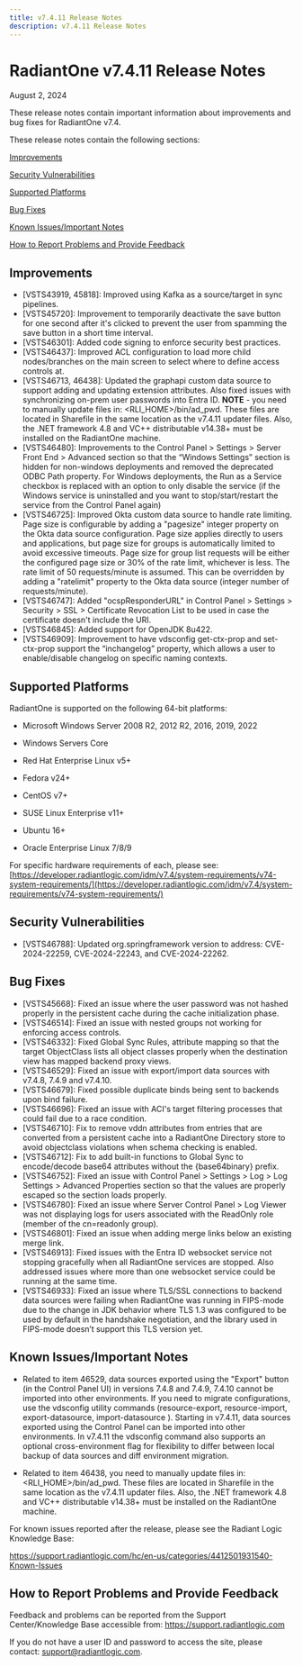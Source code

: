 ```yaml
---
title: v7.4.11 Release Notes
description: v7.4.11 Release Notes
---
```


# RadiantOne v7.4.11 Release Notes

August 2, 2024

These release notes contain important information about improvements and bug fixes for RadiantOne v7.4.

These release notes contain the following sections:

[Improvements](#improvements)

[Security Vulnerabilities](#security-vulnerabilities)

[Supported Platforms](#supported-platforms)

[Bug Fixes](#bug-fixes)

[Known Issues/Important Notes](#known-issuesimportant-notes)

[How to Report Problems and Provide Feedback](#how-to-report-problems-and-provide-feedback)


## Improvements

-	[VSTS43919, 45818]: Improved using Kafka as a source/target in sync pipelines. 
-	[VSTS45720]: Improvement to temporarily deactivate the save button for one second after it's clicked to prevent the user from spamming the save button in a short time interval. 
-	[VSTS46301]: Added code signing to enforce security best practices. 
-	[VSTS46437]: Improved ACL configuration to load more child nodes/branches on the main screen to select where to define access controls at. 
-	[VSTS46713, 46438]: Updated the graphapi custom data source to support adding and updating extension attributes. Also fixed issues with synchronizing on-prem user passwords into Entra ID. **NOTE** - you need to manually update files in: <RLI_HOME>/bin/ad_pwd. These files are located in Sharefile in the same location as the v7.4.11 updater files. Also, the .NET framework 4.8 and VC++ distributable v14.38+ must be installed on the RadiantOne machine.   
-	[VSTS46480]: Improvements to the Control Panel > Settings > Server Front End > Advanced section so that the “Windows Settings” section is hidden for non-windows deployments and removed the deprecated ODBC Path property. For Windows deployments, the Run as a Service checkbox is replaced with an option to only disable the service (if the Windows service is uninstalled and you want to stop/start/restart the service from the Control Panel again) 
-	[VSTS46725]: Improved Okta custom data source to handle rate limiting. Page size is configurable by adding a "pagesize" integer property on the Okta data source configuration.  Page size applies directly to users and applications, but page size for groups is automatically limited to avoid excessive timeouts.  Page size for group list requests will be either the configured page size or 30% of the rate limit, whichever is less. The rate limit of 50 requests/minute is assumed. This can be overridden by adding a "ratelimit" property to the Okta data source (integer number of requests/minute). 
-	[VSTS46747]: Added "ocspResponderURL" in Control Panel > Settings > Security > SSL > Certificate Revocation List to be used in case the certificate doesn't include the URI. 
-	[VSTS46845]:  Added support for OpenJDK 8u422. 
-	[VSTS46909]: Improvement to have vdsconfig get-ctx-prop and set-ctx-prop support the “inchangelog” property, which allows a user to enable/disable changelog on specific naming contexts. 

## Supported Platforms

RadiantOne is supported on the following 64-bit platforms:

-	Microsoft Windows Server 2008 R2, 2012 R2, 2016, 2019, 2022

-	Windows Servers Core

-	Red Hat Enterprise Linux v5+

-	Fedora v24+

-	CentOS v7+

-	SUSE Linux Enterprise v11+

-	Ubuntu 16+

-	Oracle Enterprise Linux 7/8/9

For specific hardware requirements of each, please see: [https://developer.radiantlogic.com/idm/v7.4/system-requirements/v74-system-requirements/](https://developer.radiantlogic.com/idm/v7.4/system-requirements/v74-system-requirements/)

## Security Vulnerabilities

-	[VSTS46788]: Updated org.springframework version to address: CVE-2024-22259, CVE-2024-22243, and CVE-2024-22262.  

## Bug Fixes

-	[VSTS45668]: Fixed an issue where the user password was not hashed properly in the persistent cache during the cache initialization phase. 
-	[VSTS46514]: Fixed an issue with nested groups not working for enforcing access controls. 
-	[VSTS46332]: Fixed Global Sync Rules, attribute mapping so that the target ObjectClass lists all object classes properly when the destination view has mapped backend proxy views. 
-	[VSTS46529]: Fixed an issue with export/import data sources with v7.4.8, 7.4.9 and v7.4.10. 
-	[VSTS46679]: Fixed possible duplicate binds being sent to backends upon bind failure. 
-	[VSTS46696]: Fixed an issue with ACI's target filtering processes that could fail due to a race condition. 
-	[VSTS46710]: Fix to remove vddn attributes from entries that are converted from a persistent cache into a RadiantOne Directory store to avoid objectclass violations when schema checking is enabled. 
-	[VSTS46712]: Fix to add built-in functions to Global Sync to encode/decode base64 attributes without the {base64binary} prefix. 
-	[VSTS46752]: Fixed an issue with Control Panel > Settings > Log > Log Settings > Advanced Properties section so that the values are properly escaped so the section loads properly. 
-	[VSTS46780]: Fixed an issue where Server Control Panel > Log Viewer was not displaying logs for users associated with the ReadOnly role (member of the cn=readonly group). 
-	[VSTS46801]: Fixed an issue when adding merge links below an existing merge link. 
-	[VSTS46913]: Fixed issues with the Entra ID websocket service not stopping gracefully when all RadiantOne services are stopped. Also addressed issues where more than one websocket service could be running at the same time. 
-	[VSTS46933]: Fixed an issue where TLS/SSL connections to backend data sources were failing when RadiantOne was running in FIPS-mode due to the change in JDK behavior where TLS 1.3 was configured to be used by default in the handshake negotiation, and the library used in FIPS-mode doesn’t support this TLS version yet. 

## Known Issues/Important Notes

-	Related to item 46529, data sources exported using the "Export" button (in the Control Panel UI) in versions 7.4.8 and 7.4.9, 7.4.10 cannot be imported into other environments. If you need to migrate configurations, use the vdsconfig utility commands (resource-export, resource-import, export-datasource, import-datasource ). Starting in v7.4.11, data sources exported using the Control Panel can be imported into other environments. In v7.4.11 the vdsconfig command also supports an optional cross-environment flag for flexibility to differ between local backup of data sources and diff environment migration. 

-	Related to item 46438, you need to manually update files in: <RLI_HOME>/bin/ad_pwd. These files are located in Sharefile in the same location as the v7.4.11 updater files. Also, the .NET framework 4.8 and VC++ distributable v14.38+ must be installed on the RadiantOne machine.   

For known issues reported after the release, please see the Radiant Logic Knowledge Base: 

https://support.radiantlogic.com/hc/en-us/categories/4412501931540-Known-Issues  

## How to Report Problems and Provide Feedback

Feedback and problems can be reported from the Support Center/Knowledge Base accessible from: https://support.radiantlogic.com 

If you do not have a user ID and password to access the site, please contact: support@radiantlogic.com.

